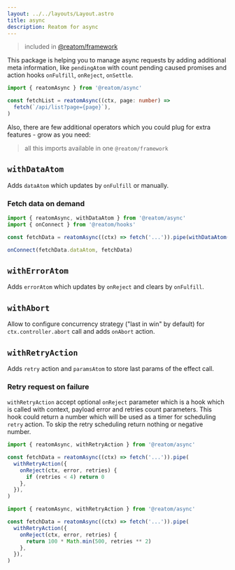 ```yaml
---
layout: ../../layouts/Layout.astro
title: async
description: Reatom for async
---  
```

> included in [@reatom/framework](/packages/framework)

This package is helping you to manage async requests by adding additional meta information, like `pendingAtom` with count pending caused promises and action hooks `onFulfill`, `onReject`, `onSettle`.

```ts
import { reatomAsync } from '@reatom/async'

const fetchList = reatomAsync((ctx, page: number) =>
  fetch(`/api/list?page={page}`),
)
```

Also, there are few additional operators which you could plug for extra features - grow as you need:

> all this imports available in one `@reatom/framework`

## `withDataAtom`

Adds `dataAtom` which updates by `onFulfill` or manually.

### Fetch data on demand

```ts
import { reatomAsync, withDataAtom } from '@reatom/async'
import { onConnect } from '@reatom/hooks'

const fetchData = reatomAsync((ctx) => fetch('...')).pipe(withDataAtom([]))

onConnect(fetchData.dataAtom, fetchData)
```

## `withErrorAtom`

Adds `errorAtom` which updates by `onReject` and clears by `onFulfill`.

## `withAbort`

Allow to configure concurrency strategy ("last in win" by default) for `ctx.controller.abort` call and adds `onAbort` action.

## `withRetryAction`

Adds `retry` action and `paramsAtom` to store last params of the effect call.

### Retry request on failure

`withRetryAction` accept optional `onReject` parameter which is a hook which is called with context, payload error and retries count parameters. This hook could return a number which will be used as a timer for scheduling `retry` action. To skip the retry scheduling return nothing or negative number.

```ts
import { reatomAsync, withRetryAction } from '@reatom/async'

const fetchData = reatomAsync((ctx) => fetch('...')).pipe(
  withRetryAction({
    onReject(ctx, error, retries) {
      if (retries < 4) return 0
    },
  }),
)
```

```ts
import { reatomAsync, withRetryAction } from '@reatom/async'

const fetchData = reatomAsync((ctx) => fetch('...')).pipe(
  withRetryAction({
    onReject(ctx, error, retries) {
      return 100 * Math.min(500, retries ** 2)
    },
  }),
)
```
